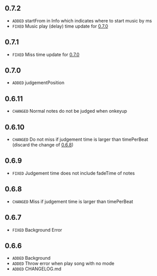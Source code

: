 ## 0.7.2
- `ADDED` startFrom in Info which indicates where to start music by ms
- `FIXED` Music play (delay) time update for [0.7.0](#070)

## 0.7.1
- `FIXED` Miss time update for [0.7.0](#070)

## 0.7.0
- `ADDED` judgementPosition

## 0.6.11
- `CHANGED` Normal notes do not be judged when onkeyup

## 0.6.10
- `CHANGED` Do not miss if judgement time is larger than timePerBeat (discard the change of [0.6.8](#068))

## 0.6.9
- `FIXED` Judgement time does not include fadeTime of notes

## 0.6.8
- `CHANGED` Miss if judgement time is larger than timePerBeat

## 0.6.7
- `FIXED` Background Error

## 0.6.6
- `ADDED` Background
- `ADDED` Throw error when play song with no mode
- `ADDED` CHANGELOG.md